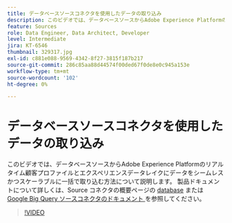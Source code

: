 ```yaml
---
title: データベースソースコネクタを使用したデータの取り込み
description: このビデオでは、データベースソースからAdobe Experience Platformのリアルタイム顧客プロファイルとエクスペリエンスデータレイクにデータをシームレスかつスケーラブルに一括で取り込む方法について説明します。
feature: Sources
role: Data Engineer, Data Architect, Developer
level: Intermediate
jira: KT-6546
thumbnail: 329317.jpg
exl-id: c881e088-9569-4342-8f27-3815f187b217
source-git-commit: 286c85aa88d44574f00ded67f0de8e0c945a153e
workflow-type: tm+mt
source-wordcount: '102'
ht-degree: 0%

---
```


# データベースソースコネクタを使用したデータの取り込み

このビデオでは、データベースソースからAdobe Experience Platformのリアルタイム顧客プロファイルとエクスペリエンスデータレイクにデータをシームレスかつスケーラブルに一括で取り込む方法について説明します。 製品ドキュメントについて詳しくは、Source コネクタの概要ページの [database](https://experienceleague.adobe.com/docs/experience-platform/sources/home.html?lang=ja#database) または [Google Big Query ソースコネクタのドキュメント ](https://experienceleague.adobe.com/docs/experience-platform/sources/ui-tutorials/create/databases/bigquery.html?lang=ja) を参照してください。

>[!VIDEO](https://video.tv.adobe.com/v/345123?learn=on&enablevpops&captions=jpn)
